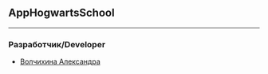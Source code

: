 <div>

## AppHogwartsSchool
</div>

___
### Разработчик/Developer
- [Волчихина Александра](https://github.com/Homychok)
